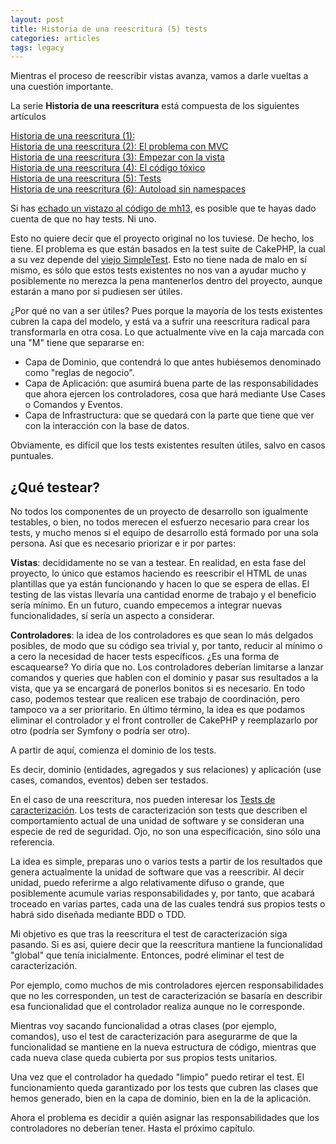 ```yaml
---
layout: post
title: Historia de una reescritura (5) tests
categories: articles
tags: legacy
---
```


Mientras el proceso de reescribir vistas avanza, vamos a darle vueltas a una cuestión importante.

La serie **Historia de una reescritura** está compuesta de los siguientes artículos

[Historia de una reescritura (1):](/historia-de-una-reescritura-1)  
[Historia de una reescritura (2): El problema con MVC](/historia-de-una-reescritura-2-el-problema-con-mvc)  
[Historia de una reescritura (3): Empezar con la vista](/historia-de-una-reescritura-3-empezar-con-la-vista)  
[Historia de una reescritura (4): El código tóxico](/historia-de-una-reescritura-4-codigo-toxico)  
[Historia de una reescritura (5): Tests](/historia-de-una-reescritura-5-tests)  
[Historia de una reescritura (6): Autoload sin namespaces](/historia-de-una-reescritura-6-autoload-sin-namespaces)

Si has [echado un vistazo al código de mh13](https://github.com/franiglesias/mh13), es posible que te hayas dado cuenta de que no hay tests. Ni uno.

Esto no quiere decir que el proyecto original no los tuviese. De hecho, los tiene. El problema es que están basados en la test suite de CakePHP, la cual a su vez depende del [viejo SimpleTest](http://www.simpletest.org). Esto no tiene nada de malo en sí mismo, es sólo que estos tests existentes no nos van a ayudar mucho y posiblemente no merezca la pena mantenerlos dentro del proyecto, aunque estarán a mano por si pudiesen ser útiles.

¿Por qué no van a ser útiles? Pues porque la mayoría de los tests existentes cubren la capa del modelo, y está va a sufrir una reescritura radical para transformarla en otra cosa. Lo que actualmente vive en la caja marcada con una "M" tiene que separarse en:

* Capa de Dominio, que contendrá lo que antes hubiésemos denominado como "reglas de negocio".
* Capa de Aplicación: que asumirá buena parte de las responsabilidades que ahora ejercen los controladores, cosa que hará mediante Use Cases o Comandos y Eventos.
* Capa de Infrastructura: que se quedará con la parte que tiene que ver con la interacción con la base de datos.

Obviamente, es difícil que los tests existentes resulten útiles, salvo en casos puntuales.

## ¿Qué testear?

No todos los componentes de un proyecto de desarrollo son igualmente testables, o bien, no todos merecen el esfuerzo necesario para crear los tests, y mucho menos si el equipo de desarrollo está formado por una sola persona. Así que es necesario priorizar e ir por partes:

**Vistas**: decididamente no se van a testear. En realidad, en esta fase del proyecto, lo único que estamos haciendo es reescribir el HTML de unas plantillas que ya están funcionando y hacen lo que se espera de ellas. El testing de las vistas llevaría una cantidad enorme de trabajo y el beneficio sería mínimo. En un futuro, cuando empecemos a integrar nuevas funcionalidades, sí sería un aspecto a considerar.

**Controladores**: la idea de los controladores es que sean lo más delgados posibles, de modo que su código sea trivial y, por tanto, reducir al mínimo o a cero la necesidad de hacer tests específicos. ¿Es una forma de escaquearse? Yo diría que no. Los controladores deberían limitarse a lanzar comandos y queries que hablen con el dominio y pasar sus resultados a la vista, que ya se encargará de ponerlos bonitos si es necesario. En todo caso, podemos testear que realicen ese trabajo de coordinación, pero tampoco va a ser prioritario. En último término, la idea es que podamos eliminar el controlador y el front controller de CakePHP y reemplazarlo por otro (podría ser Symfony o podría ser otro).

A partir de aquí, comienza el dominio de los tests.

Es decir, dominio (entidades, agregados y sus relaciones) y aplicación (use cases, comandos, eventos) deben ser testados.

En el caso de una reescritura, nos pueden interesar los [Tests de caracterización](http://garoevans.com/blog/2014/06/14/testing-legacy-php-characterization-tests/). Los tests de caracterización son tests que describen el comportamiento actual de una unidad de software y se consideran una especie de red de seguridad. Ojo, no son una especificación, sino sólo una referencia.

La idea es simple, preparas uno o varios tests a partir de los resultados que genera actualmente la unidad de software que vas a reescribir. Al decir unidad, puedo referirme a algo relativamente difuso o grande, que posiblemente acumule varias responsabilidades y, por tanto, que acabará troceado en varias partes, cada una de las cuales tendrá sus propios tests o habrá sido diseñada mediante BDD o TDD.

Mi objetivo es que tras la reescritura el test de caracterización siga pasando. Si es así, quiere decir que la reescritura mantiene la funcionalidad "global" que tenía inicialmente. Entonces, podré eliminar el test de caracterización.

Por ejemplo, como muchos de mis controladores ejercen responsabilidades que no les corresponden, un test de caracterización se basaría en describir esa funcionalidad que el controlador realiza aunque no le corresponde.

Mientras voy sacando funcionalidad a otras clases (por ejemplo, comandos), uso el test de caracterización para asegurarme de que la funcionalidad se mantiene en la nueva estructura de código, mientras que cada nueva clase queda cubierta por sus propios tests unitarios.

Una vez que el controlador ha quedado "limpio" puedo retirar el test. El funcionamiento queda garantizado por los tests que cubren las clases que hemos generado, bien en la capa de dominio, bien en la de la aplicación.

Ahora el problema es decidir a quién asignar las responsabilidades que los controladores no deberían tener. Hasta el próximo capítulo.
